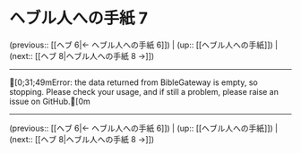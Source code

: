 # ヘブル人への手紙 7

(previous:: [[ヘブ 6|← ヘブル人への手紙 6]]) | (up:: [[ヘブル人への手紙]]) | (next:: [[ヘブ 8|ヘブル人への手紙 8 →]])

***
[0;31;49mError: the data returned from BibleGateway is empty, so stopping. Please check your usage, and if still a problem, please raise an issue on GitHub.[0m

***

(previous:: [[ヘブ 6|← ヘブル人への手紙 6]]) | (up:: [[ヘブル人への手紙]]) | (next:: [[ヘブ 8|ヘブル人への手紙 8 →]])
